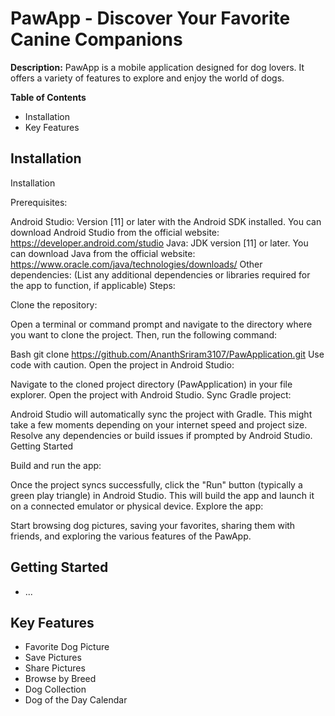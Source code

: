 # PawApp - Discover Your Favorite Canine Companions

**Description:**
PawApp is a mobile application designed for dog lovers. It offers a variety of features to explore and enjoy the world of dogs.

**Table of Contents**
* Installation
* Key Features

## Installation
Installation

Prerequisites:

Android Studio: Version [11] or later with the Android SDK installed. You can download Android Studio from the official website: https://developer.android.com/studio
Java: JDK version [11] or later. You can download Java from the official website: https://www.oracle.com/java/technologies/downloads/
Other dependencies: (List any additional dependencies or libraries required for the app to function, if applicable)
Steps:

Clone the repository:

Open a terminal or command prompt and navigate to the directory where you want to clone the project. Then, run the following command:

Bash
git clone https://github.com/AnanthSriram3107/PawApplication.git
Use code with caution.
Open the project in Android Studio:

Navigate to the cloned project directory (PawApplication) in your file explorer.
Open the project with Android Studio.
Sync Gradle project:

Android Studio will automatically sync the project with Gradle. This might take a few moments depending on your internet speed and project size.
Resolve any dependencies or build issues if prompted by Android Studio.
Getting Started

Build and run the app:

Once the project syncs successfully, click the "Run" button (typically a green play triangle) in Android Studio.
This will build the app and launch it on a connected emulator or physical device.
Explore the app:

Start browsing dog pictures, saving your favorites, sharing them with friends, and exploring the various features of the PawApp.

## Getting Started
* ...

## Key Features
* Favorite Dog Picture
* Save Pictures
* Share Pictures
* Browse by Breed
* Dog Collection
* Dog of the Day Calendar

